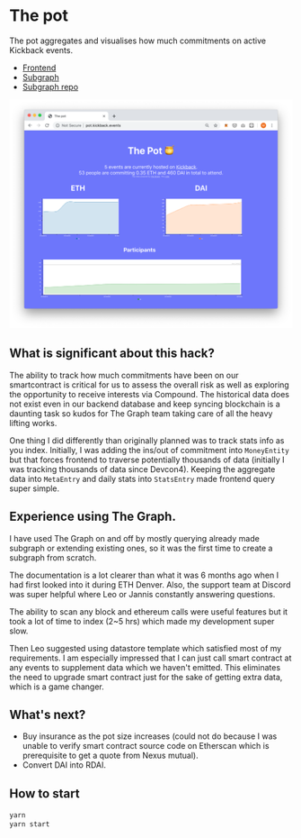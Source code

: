 # The pot

The pot aggregates and visualises how much commitments on active Kickback events.

- [Frontend](http://pot.kickback.events)
- [Subgraph](https://thegraph.com/explorer/subgraph/makoto/deployer)
- [Subgraph repo](https://github.com/makoto/deployer)

![screenshot](/screenshot.png?raw=true "Screenshot")


## What is significant about this hack?

The ability to track how much commitments have been on our smartcontract is critical for us to assess the overall risk as well as exploring the opportunity to receive interests via Compound.
The historical data does not exist even in our backend database and keep syncing blockchain is a daunting task so kudos for The Graph team taking care of all the heavy lifting works.

One thing I did differently than originally planned was to track stats info as you index.
Initially,   I was adding the ins/out of commitment into `MoneyEntity` but that forces frontend to traverse potentially thousands of data (initially I was tracking thousands of data since Devcon4). Keeping the aggregate data into `MetaEntry` and daily stats into `StatsEntry` made frontend query super simple.

## Experience using The Graph.

I have used The Graph on and off by mostly querying already made subgraph or extending existing ones, so it was the first time to create a subgraph from scratch.

The documentation is a lot clearer than what it was 6 months ago when I had first looked into it during ETH Denver. Also, the support team at Discord was super helpful where Leo or Jannis constantly answering questions.

The ability to scan any block and ethereum calls were useful features but it took a lot of time to index (2~5 hrs) which made my development super slow.

Then Leo suggested using datastore template which satisfied most of my requirements. I am especially impressed that I can just call smart contract at any events to supplement data which we haven't emitted. This eliminates the need to upgrade smart contract just for the sake of getting extra data, which is a game changer.

## What's next?

- Buy insurance as the pot size increases (could not do because I was unable to verify smart contract source code on Etherscan which is prerequisite to get a quote from Nexus mutual).
- Convert DAI into RDAI.

## How to start

```
yarn
yarn start
```